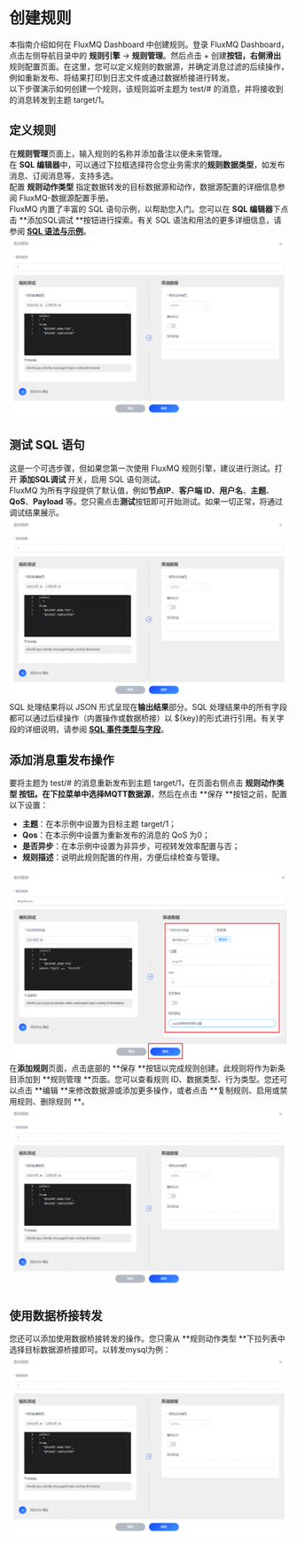 # 创建规则
本指南介绍如何在 FluxMQ Dashboard 中创建规则。登录 FluxMQ Dashboard，点击左侧导航目录中的 **规则引擎** -> **规则管理**。然后点击 + 创建**按钮，右侧滑出**规则配置页面。在这里，您可以定义规则的数据源，并确定消息过滤的后续操作，例如重新发布、将结果打印到日志文件或通过数据桥接进行转发。<br />以下步骤演示如何创建一个规则，该规则监听主题为 test/# 的消息，并将接收到的消息转发到主题 target/1。

## 定义规则
在**规则管理**页面上，输入规则的名称并添加备注以便未来管理。<br />在 **SQL 编辑器**中，可以通过下拉框选择符合您业务需求的**规则数据类型**，如发布消息、订阅消息等，支持多选。<br />配置 **规则动作类型** 指定数据转发的目标数据源和动作，数据源配置的详细信息参阅 FluxMQ-数据源配置手册。<br />FluxMQ 内置了丰富的 SQL 语句示例，以帮助您入门。您可以在 **SQL 编辑器**下点击 **添加SQL调试 **按钮进行探索。有关 SQL 语法和用法的更多详细信息，请参阅 <a href="GRAMMAR#jump1">**SQL 语法与示例**</a>。<br />![](../../../assets/images/gzyq/rule/rule_1.png)

## 测试 SQL 语句
这是一个可选步骤，但如果您第一次使用 FluxMQ 规则引擎，建议进行测试。打开 **添加SQL调试** 开关，启用 SQL 语句测试。<br />FluxMQ 为所有字段提供了默认值，例如**节点IP**、**客户端 ID**、**用户名**、**主题**、**QoS**、**Payload** 等。您只需点击**测试**按钮即可开始测试。如果一切正常，将通过调试结果展示。<br />![](../../../assets/images/gzyq/rule/rule_1.png)<br />SQL 处理结果将以 JSON 形式呈现在**输出结果**部分。SQL 处理结果中的所有字段都可以通过后续操作（内置操作或数据桥接）以 ${key}的形式进行引用。有关字段的详细说明，请参阅 <a href="EVENT#jump1">**SQL 事件类型与字段**</a>。

## 添加消息重发布操作
要将主题为 test/# 的消息重新发布到主题 target/1，在页面右侧点击 **规则动作类型 **按钮。在下拉菜单中选择**MQTT数据源**，然后在点击 **保存 **按钮之前，配置以下设置：

- **主题**：在本示例中设置为目标主题 target/1；
- **Qos**：在本示例中设置为重新发布的消息的 QoS 为0；
- **是否异步**：在本示例中设置为非异步，可视转发效率配置与否；
- **规则描述**：说明此规则配置的作用，方便后续检查与管理。

![](../../../assets/images/gzyq/rule/rule_3.png)<br />在**添加规则**页面，点击底部的 **保存 **按钮以完成规则创建。此规则将作为新条目添加到 **规则管理 **页面。您可以查看规则 ID、数据类型、行为类型。您还可以点击 **编辑 **来修改数据源或添加更多操作，或者点击 **复制规则、启用或禁用规则、删除规则 **。<br />![](../../../assets/images/gzyq/rule/rule_4.png)

## 使用数据桥接转发
您还可以添加使用数据桥接转发的操作。您只需从 **规则动作类型 **下拉列表中选择目标数据源桥接即可。以转发mysql为例：<br />![](../../../assets/images/gzyq/rule/rule_5.png)

